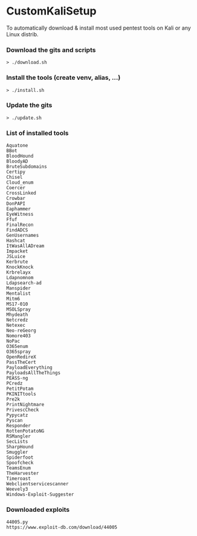 # CustomKaliSetup
To automatically download &amp; install most used pentest tools on Kali or any Linux distrib.

### Download the gits and scripts
```
> ./download.sh
```

### Install the tools (create venv, alias, ...)
```
> ./install.sh
```

### Update the gits
```
> ./update.sh
```

### List of installed tools

```
Aquatone
BBot
BloodHound
BloodyAD
BruteSubdomains
Certipy
Chisel
Cloud_enum
Coercer
CrossLinked
Crowbar
DonPAPI
Eaphammer
EyeWitness
Ffuf
FinalRecon
FindADCS
GenUsernames
Hashcat
ItWasAllADream
Impacket
JSLuice
Kerbrute
KnockKnock
Krbrelayx
Ldapnomnom
Ldapsearch-ad
Manspider
Mentalist
Mitm6
MS17-010
MSOLSpray
Mhydeath
Netcredz
Netexec
Neo-reGeorg
Nomore403
NoPac
O365enum
O365spray
OpenRedireX
PassTheCert
PayloadEverything
PayloadsAllTheThings
PEASS-ng
PCredz
PetitPotam
PKINITtools
Pre2k
PrintNightmare
PrivescCheck
Pypycatz
Pyscan
Responder
RottenPotatoNG
RSMangler
SecLists
SharpHound
Smuggler
Spiderfoot
Spoofcheck
TeamsEnum
TheHarvester
Timeroast
Webclientservicescanner
Weevely3
Windows-Exploit-Suggester
```

### Downloaded exploits 
```
44005.py
https://www.exploit-db.com/download/44005
```
